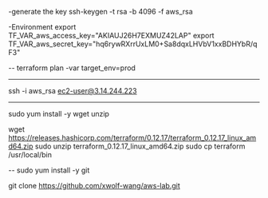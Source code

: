 -generate the key
ssh-keygen -t rsa -b 4096 -f aws_rsa

-Environment
export TF_VAR_aws_access_key="AKIAUJ26H7EXMUZ42LAP"
export TF_VAR_aws_secret_key="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"

--
terraform plan -var target_env=prod

---
ssh -i aws_rsa ec2-user@3.14.244.223


---
sudo yum install -y wget unzip

wget https://releases.hashicorp.com/terraform/0.12.17/terraform_0.12.17_linux_amd64.zip
sudo unzip terraform_0.12.17_linux_amd64.zip
sudo cp terraform /usr/local/bin

--
sudo yum install -y git

git clone https://github.com/xwolf-wang/aws-lab.git
